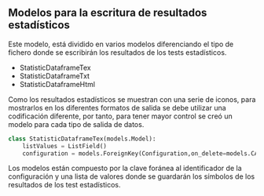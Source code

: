 ## Modelos para la escritura de resultados estadísticos

Este modelo, está dividido en varios modelos diferenciando el tipo de fichero donde se escribirán los resultados de los tests estadísticos.

* StatisticDataframeTex
* StatisticDataframeTxt
* StatisticDataframeHtml

Como los resultados estadísticos se muestran con una serie de iconos, para mostrarlos en los diferentes formatos de salida se debe utilizar una codificación diferente, por tanto, para tener mayor control se creó un modelo para cada tipo de salida de datos.

```python
class StatisticDataframeTex(models.Model):
    listValues = ListField()
    configuration = models.ForeignKey(Configuration,on_delete=models.CASCADE)
```

Los modelos están compuesto por la clave foránea al identificador de la configuración y una lista de valores donde se guardarán los símbolos de los resultados de los test estadísticos.